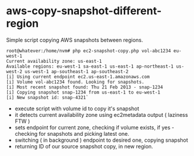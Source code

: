 aws-copy-snapshot-different-region
==================================



Simple script copying AWS snapshots between regions. 

    root@whatever:/home/nvm# php ec2-snapshot-copy.php vol-abc1234 eu-west-1
    Current availability zone: us-east-1
    Available regions: eu-west-1 sa-east-1 us-east-1 ap-northeast-1 us-west-2 us-west-1 ap-southeast-1 ap-southeast-2
    [i] Using current endpoint ec2.us-east-1.amazonaws.com
    [i] Volume vol-abc1234 found. Looking for snapshots.
    [i] Most recent snapshot found: Thu 21 Feb 2013 - snap-1234
    [i] Copying snapshot snap-1234 from us-east-1 to eu-west-1
    [i] New snapshot id: snap-4321`

* execute script with volume id to copy it's snapshot
* it detects current availability zone using ec2metadata output ( laziness FTW )
* sets endpoint for current zone, checking if volume exists, if yes - checking for snapshots and picking latest one.
* switching ( in background ) endpoint to desired one, copying snapshot
* returning ID of our source snapshot copy, in new region.
